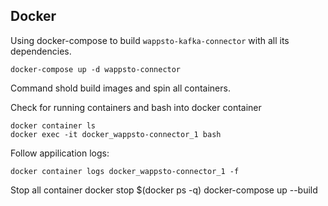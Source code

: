 
##



## Docker

Using docker-compose to build `wappsto-kafka-connector` with all its dependencies.
```
docker-compose up -d wappsto-connector
```
Command shold build images and spin all containers.

Check for running containers and bash into docker container
```
docker container ls
docker exec -it docker_wappsto-connector_1 bash
```


Follow appilication logs:
```
docker container logs docker_wappsto-connector_1 -f
```


Stop all container
docker stop $(docker ps -q)
docker-compose up --build

